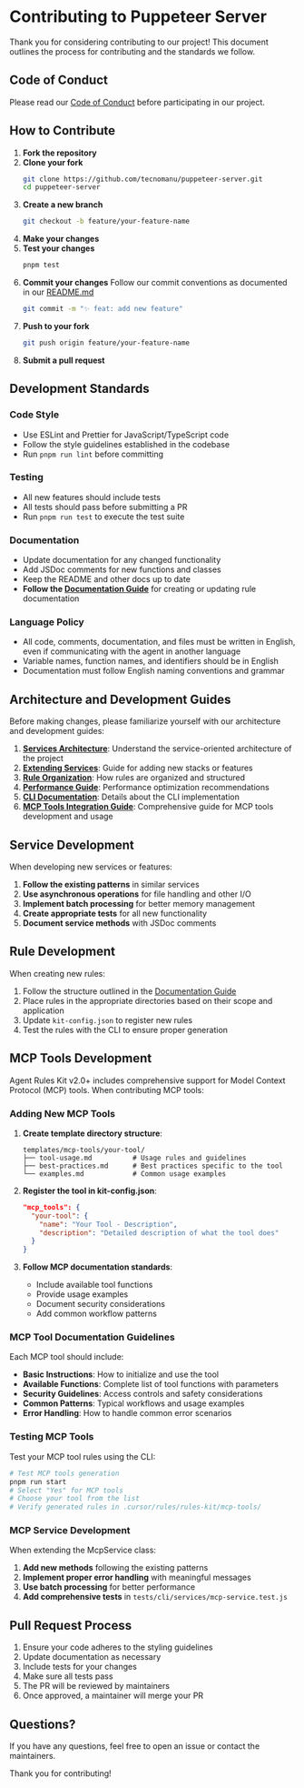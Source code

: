 # Contributing to Puppeteer Server

Thank you for considering contributing to our project! This document outlines the process for contributing and the standards we follow.

## Code of Conduct

Please read our [Code of Conduct](CODE_OF_CONDUCT.md) before participating in our project.

## How to Contribute

1. **Fork the repository**
2. **Clone your fork**
    ```bash
    git clone https://github.com/tecnomanu/puppeteer-server.git
    cd puppeteer-server
    ```
3. **Create a new branch**
    ```bash
    git checkout -b feature/your-feature-name
    ```
4. **Make your changes**
5. **Test your changes**
    ```bash
    pnpm test
    ```
6. **Commit your changes**
   Follow our commit conventions as documented in our [README.md](README.md#commit-conventions)
    ```bash
    git commit -m "✨ feat: add new feature"
    ```
7. **Push to your fork**
    ```bash
    git push origin feature/your-feature-name
    ```
8. **Submit a pull request**

## Development Standards

### Code Style

-   Use ESLint and Prettier for JavaScript/TypeScript code
-   Follow the style guidelines established in the codebase
-   Run `pnpm run lint` before committing

### Testing

-   All new features should include tests
-   All tests should pass before submitting a PR
-   Run `pnpm run test` to execute the test suite

### Documentation

-   Update documentation for any changed functionality
-   Add JSDoc comments for new functions and classes
-   Keep the README and other docs up to date
-   **Follow the [Documentation Guide](docs/documentation-guide.md)** for creating or updating rule documentation

### Language Policy

-   All code, comments, documentation, and files must be written in English, even if communicating with the agent in another language
-   Variable names, function names, and identifiers should be in English
-   Documentation must follow English naming conventions and grammar

## Architecture and Development Guides

Before making changes, please familiarize yourself with our architecture and development guides:

1. **[Services Architecture](docs/services-architecture.md)**: Understand the service-oriented architecture of the project
2. **[Extending Services](docs/extending-services.md)**: Guide for adding new stacks or features
3. **[Rule Organization](docs/rule_organization.md)**: How rules are organized and structured
4. **[Performance Guide](docs/performance-guide.md)**: Performance optimization recommendations
5. **[CLI Documentation](docs/cli.md)**: Details about the CLI implementation
6. **[MCP Tools Integration Guide](docs/mcp-tools-guide.md)**: Comprehensive guide for MCP tools development and usage

## Service Development

When developing new services or features:

1. **Follow the existing patterns** in similar services
2. **Use asynchronous operations** for file handling and other I/O
3. **Implement batch processing** for better memory management
4. **Create appropriate tests** for all new functionality
5. **Document service methods** with JSDoc comments

## Rule Development

When creating new rules:

1. Follow the structure outlined in the [Documentation Guide](docs/documentation-guide.md)
2. Place rules in the appropriate directories based on their scope and application
3. Update `kit-config.json` to register new rules
4. Test the rules with the CLI to ensure proper generation

## MCP Tools Development

Agent Rules Kit v2.0+ includes comprehensive support for Model Context Protocol (MCP) tools. When contributing MCP tools:

### Adding New MCP Tools

1. **Create template directory structure**:

    ```
    templates/mcp-tools/your-tool/
    ├── tool-usage.md          # Usage rules and guidelines
    ├── best-practices.md      # Best practices specific to the tool
    └── examples.md            # Common usage examples
    ```

2. **Register the tool in kit-config.json**:

    ```json
    "mcp_tools": {
      "your-tool": {
        "name": "Your Tool - Description",
        "description": "Detailed description of what the tool does"
      }
    }
    ```

3. **Follow MCP documentation standards**:
    - Include available tool functions
    - Provide usage examples
    - Document security considerations
    - Add common workflow patterns

### MCP Tool Documentation Guidelines

Each MCP tool should include:

-   **Basic Instructions**: How to initialize and use the tool
-   **Available Functions**: Complete list of tool functions with parameters
-   **Security Guidelines**: Access controls and safety considerations
-   **Common Patterns**: Typical workflows and usage examples
-   **Error Handling**: How to handle common error scenarios

### Testing MCP Tools

Test your MCP tool rules using the CLI:

```bash
# Test MCP tools generation
pnpm run start
# Select "Yes" for MCP tools
# Choose your tool from the list
# Verify generated rules in .cursor/rules/rules-kit/mcp-tools/
```

### MCP Service Development

When extending the McpService class:

1. **Add new methods** following the existing patterns
2. **Implement proper error handling** with meaningful messages
3. **Use batch processing** for better performance
4. **Add comprehensive tests** in `tests/cli/services/mcp-service.test.js`

## Pull Request Process

1. Ensure your code adheres to the styling guidelines
2. Update documentation as necessary
3. Include tests for your changes
4. Make sure all tests pass
5. The PR will be reviewed by maintainers
6. Once approved, a maintainer will merge your PR

## Questions?

If you have any questions, feel free to open an issue or contact the maintainers.

Thank you for contributing!
